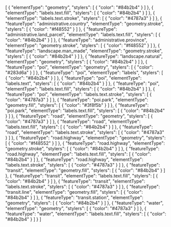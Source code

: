 [
  {
    "elementType": "geometry",
    "stylers": [
      {
        "color": "#84b2b4"
      }
    ]
  },
  {
    "elementType": "labels.text.fill",
    "stylers": [
      {
        "color": "#84b2b4"
      }
    ]
  },
  {
    "elementType": "labels.text.stroke",
    "stylers": [
      {
        "color": "#4787a3"
      }
    ]
  },
  {
    "featureType": "administrative.country",
    "elementType": "geometry.stroke",
    "stylers": [
      {
        "color": "#f48552"
      }
    ]
  },
  {
    "featureType": "administrative.land_parcel",
    "elementType": "labels.text.fill",
    "stylers": [
      {
        "color": "#84b2b4"
      }
    ]
  },
  {
    "featureType": "administrative.province",
    "elementType": "geometry.stroke",
    "stylers": [
      {
        "color": "#f48552"
      }
    ]
  },
  {
    "featureType": "landscape.man_made",
    "elementType": "geometry.stroke",
    "stylers": [
      {
        "color": "#84b2b4"
      }
    ]
  },
  {
    "featureType": "landscape.natural",
    "elementType": "geometry",
    "stylers": [
      {
        "color": "#84b2b4"
      }
    ]
  },
  {
    "featureType": "poi",
    "elementType": "geometry",
    "stylers": [
      {
        "color": "#283d6a"
      }
    ]
  },
  {
    "featureType": "poi",
    "elementType": "labels",
    "stylers": [
      {
        "color": "#84b2b4"
      }
    ]
  },
  {
    "featureType": "poi",
    "elementType": "labels.text",
    "stylers": [
      {
        "color": "#84b2b4"
      }
    ]
  },
  {
    "featureType": "poi",
    "elementType": "labels.text.fill",
    "stylers": [
      {
        "color": "#84b2b4"
      }
    ]
  },
  {
    "featureType": "poi",
    "elementType": "labels.text.stroke",
    "stylers": [
      {
        "color": "#4787a3"
      }
    ]
  },
  {
    "featureType": "poi.park",
    "elementType": "geometry.fill",
    "stylers": [
      {
        "color": "#3f8f5b"
      }
    ]
  },
  {
    "featureType": "poi.park",
    "elementType": "labels.text.fill",
    "stylers": [
      {
        "color": "#84b2b4"
      }
    ]
  },
  {
    "featureType": "road",
    "elementType": "geometry",
    "stylers": [
      {
        "color": "#4787a3"
      }
    ]
  },
  {
    "featureType": "road",
    "elementType": "labels.text.fill",
    "stylers": [
      {
        "color": "#84b2b4"
      }
    ]
  },
  {
    "featureType": "road",
    "elementType": "labels.text.stroke",
    "stylers": [
      {
        "color": "#4787a3"
      }
    ]
  },
  {
    "featureType": "road.highway",
    "elementType": "geometry",
    "stylers": [
      {
        "color": "#f48552"
      }
    ]
  },
  {
    "featureType": "road.highway",
    "elementType": "geometry.stroke",
    "stylers": [
      {
        "color": "#84b2b4"
      }
    ]
  },
  {
    "featureType": "road.highway",
    "elementType": "labels.text.fill",
    "stylers": [
      {
        "color": "#84b2b4"
      }
    ]
  },
  {
    "featureType": "road.highway",
    "elementType": "labels.text.stroke",
    "stylers": [
      {
        "color": "#4787a3"
      }
    ]
  },
  {
    "featureType": "transit",
    "elementType": "geometry.fill",
    "stylers": [
      {
        "color": "#84b2b4"
      }
    ]
  },
  {
    "featureType": "transit",
    "elementType": "labels.text.fill",
    "stylers": [
      {
        "color": "#84b2b4"
      }
    ]
  },
  {
    "featureType": "transit",
    "elementType": "labels.text.stroke",
    "stylers": [
      {
        "color": "#4787a3"
      }
    ]
  },
  {
    "featureType": "transit.line",
    "elementType": "geometry.fill",
    "stylers": [
      {
        "color": "#84b2b4"
      }
    ]
  },
  {
    "featureType": "transit.station",
    "elementType": "geometry",
    "stylers": [
      {
        "color": "#84b2b4"
      }
    ]
  },
  {
    "featureType": "water",
    "elementType": "geometry",
    "stylers": [
      {
        "color": "#4787a3"
      }
    ]
  },
  {
    "featureType": "water",
    "elementType": "labels.text.fill",
    "stylers": [
      {
        "color": "#84b2b4"
      }
    ]
  }
]
